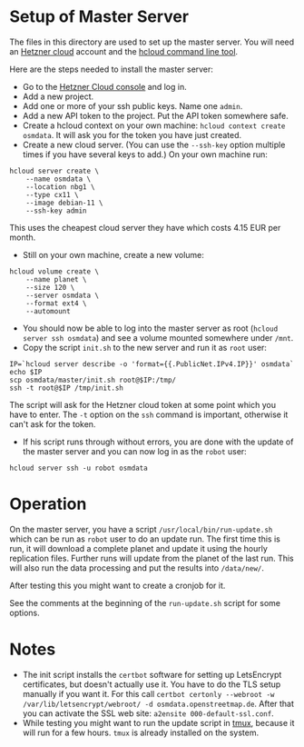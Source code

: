 
# Setup of Master Server

The files in this directory are used to set up the master server. You will
need an [Hetzner cloud](https://www.hetzner.com/cloud) account and the
[hcloud command line tool](https://github.com/hetznercloud/cli).

Here are the steps needed to install the master server:

* Go to the [Hetzner Cloud console](https://console.hetzner.cloud/) and log
  in.
* Add a new project.
* Add one or more of your ssh public keys. Name one `admin`.
* Add a new API token to the project. Put the API token somewhere safe.
* Create a hcloud context on your own machine: `hcloud context create osmdata`.
  It will ask you for the token you have just created.
* Create a new cloud server. (You can use the `--ssh-key` option multiple
  times if you have several keys to add.) On your own machine run:

```
hcloud server create \
    --name osmdata \
    --location nbg1 \
    --type cx11 \
    --image debian-11 \
    --ssh-key admin
```

This uses the cheapest cloud server they have which costs 4.15 EUR per month.

* Still on your own machine, create a new volume:

```
hcloud volume create \
    --name planet \
    --size 120 \
    --server osmdata \
    --format ext4 \
    --automount
```

* You should now be able to log into the master server as root (`hcloud server
  ssh osmdata`) and see a volume mounted somewhere under `/mnt`.
* Copy the script `init.sh` to the new server and run it as `root` user:

```
IP=`hcloud server describe -o 'format={{.PublicNet.IPv4.IP}}' osmdata`
echo $IP
scp osmdata/master/init.sh root@$IP:/tmp/
ssh -t root@$IP /tmp/init.sh
```

The script will ask for the Hetzner cloud token at some point which you have to
enter. The `-t` option on the `ssh` command is important, otherwise it can't
ask for the token.

* If his script runs through without errors, you are done with the update of
  the master server and you can now log in as the `robot` user:

```
hcloud server ssh -u robot osmdata
```

# Operation

On the master server, you have a script `/usr/local/bin/run-update.sh` which
can be run as `robot` user to do an update run. The first time this is run, it
will download a complete planet and update it using the hourly replication
files. Further runs will update from the planet of the last run. This will also
run the data processing and put the results into `/data/new/`.

After testing this you might want to create a cronjob for it.

See the comments at the beginning of the `run-update.sh` script for some
options.


# Notes

* The init script installs the `certbot` software for setting up LetsEncrypt
  certificates, but doesn't actually use it. You have to do the TLS setup
  manually if you want it. For this call
  `certbot certonly --webroot -w /var/lib/letsencrypt/webroot/ -d osmdata.openstreetmap.de`.
  After that you can activate the SSL web site: `a2ensite 000-default-ssl.conf`.
* While testing you might want to run the update script in
  [tmux](https://github.com/tmux/tmux), because it will run for a few hours.
  `tmux` is already installed on the system.

